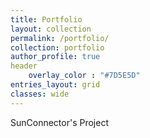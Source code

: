 ```yaml
---
title: Portfolio
layout: collection
permalink: /portfolio/
collection: portfolio
author_profile: true
header
    overlay_color : "#7D5E5D"
entries_layout: grid
classes: wide
---
```


SunConnector's Project